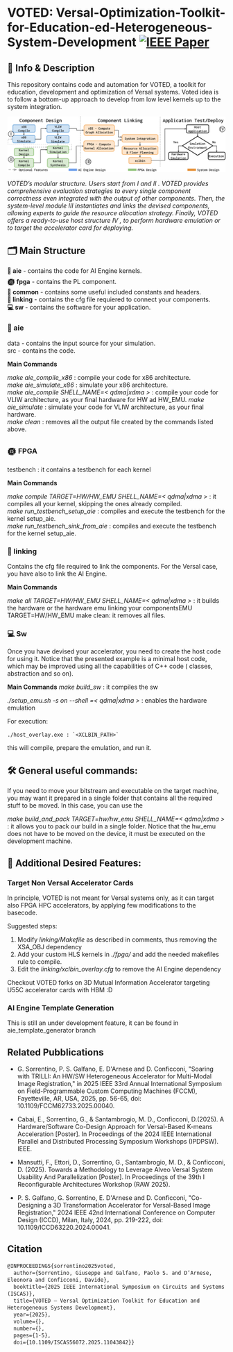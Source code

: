 # VOTED: Versal-Optimization-Toolkit-for-Education-ed-Heterogeneous-System-Development [![IEEE Paper](https://img.shields.io/badge/IEEE-Paper-blue)](https://ieeexplore.ieee.org/document/11043842)

## 🎯 Info & Description
This repository contains code and automation for VOTED, a toolkit for education, development and optimization of Versal systems. 
Voted idea is to follow a bottom-up approach to develop from low level kernels up to the system integration. 

<img src="images/votedflow.svg" alt="VOTED’s modular structure. Users start from I and II . VOTED provides comprehensive evaluation strategies to
every single component correctness even integrated with the output of other components. Then, the system-level module III
instantiates and links the devised components, allowing experts to guide the resource allocation strategy. Finally, VOTED offers
a ready-to-use host structure IV , to perform hardware emulation or to target the accelerator card for deploying.">

_VOTED’s modular structure. Users start from I and II . VOTED provides comprehensive evaluation strategies to
every single component correctness even integrated with the output of other components. Then, the system-level module III
instantiates and links the devised components, allowing experts to guide the resource allocation strategy. Finally, VOTED offers
a ready-to-use host structure IV , to perform hardware emulation or to target the accelerator card for deploying._


## 🗂️ Main Structure

**🧠 aie** - contains the code for AI Engine kernels.  
**𒁈 fpga** - contains the PL component.  
**📁 common** - contains some useful included constants and headers.  
**🔗 linking** - contains the cfg file requiered to connect your components.  
**💻 sw** - contains the software for your application.  

### 🧠 aie
data - contains the input source for your simulation.  
src - contains the code.  

**Main Commands**

_make aie_compile_x86_ : compile your code for x86 architecture.  
_make aie_simulate_x86_ : simulate your x86 architecture.  
_make aie_compile SHELL_NAME=< qdma|xdma >_ : compile your code for VLIW architecture, as your final hardware for HW ad HW_EMU. 
_make aie_simulate_ : simulate your code for VLIW architecture, as your final hardware.  
_make clean_ : removes all the output file created by the commands listed above.  

### 𒁈 FPGA

testbench : it contains a testbench for each kernel

**Main Commands**

_make compile TARGET=HW/HW_EMU_ _SHELL_NAME=< qdma|xdma >_ : it compiles all your kernel, skipping the ones already compiled.  
_make run_testbench_setup_aie_ : compiles and execute the testbench for the kernel setup_aie.  
_make run_testbench_sink_from_aie_ : compiles and execute the testbench for the kernel setup_aie.  

### 🔗 linking

Contains the cfg file required to link the components. For the Versal case, you have also to link the AI Engine.

**Main Commands**

_make all TARGET=HW/HW_EMU SHELL_NAME=< qdma|xdma >_  : it builds the hardware or the hardware emu linking your componentsEMU TARGET=HW/HW_EMU
make clean: it removes all files.

### 💻 Sw

Once you have devised your accelerator, you need to create the host code for using it. Notice that the presented example is a minimal host code, which may be improved using all the capabilities of C++ code ( classes, abstraction and so on).

**Main Commands**
_make build_sw_ : it compiles the sw

_./setup_emu.sh -s on --shell =< qdma|xdma >_ : enables the hardware emulation

For execution: 

```
./host_overlay.exe : `<XCLBIN_PATH>` 
```

this will compile, prepare the emulation, and run it.


## 🛠️ General useful commands:
If you need to move your bitstream and executable on the target machine, you may want it prepared in a single folder that contains all the required stuff to be moved. In this case, you can use the

_make build_and_pack TARGET=hw/hw_emu SHELL_NAME=< qdma|xdma >_ :  it allows you to pack our build in a single folder. Notice that the hw_emu does not have to be moved on the device, it must be executed on the development machine.

## 🚀 Additional Desired Features:

### Target Non Versal Accelerator Cards
In principle, VOTED is not meant for Versal systems only, as it can target also FPGA HPC accelerators, by applying few modifications to the basecode. 

Suggested steps: 
1. Modify _linking/Makefile_ as described in comments, thus removing the XSA_OBJ dependency
2. Add your custom HLS kernels in _./fpga/_ and add the needed makefiles rule to compile. 
3. Edit the _linking/xclbin_overlay.cfg_ to remove the AI Engine dependency

Checkout VOTED forks on 3D Mutual Information Accelerator targeting U55C accelerator cards with HBM :D 

### AI Engine Template Generation
This is still an under development feature, it can be found in aie_template_generator branch

## Related Pubblications

- G. Sorrentino, P. S. Galfano, E. D'Arnese and D. Conficconi, "Soaring with TRILLI: An HW/SW Heterogeneous Accelerator for Multi-Modal Image Registration," in 2025 IEEE 33rd Annual International Symposium on Field-Programmable Custom Computing Machines (FCCM), Fayetteville, AR, USA, 2025, pp. 56-65, doi: 10.1109/FCCM62733.2025.00040.

- Cabai, E., Sorrentino, G., & Santambrogio, M. D., Conficconi, D.(2025). A Hardware/Software Co-Design Approach for Versal-Based K-means Acceleration [Poster]. In Proceedings of the 2024 IEEE International Parallel and Distributed Processing Symposium Workshops (IPDPSW). IEEE.

- Mansutti, F., Ettori, D., Sorrentino, G., Santambrogio, M. D., & Conficconi, D. (2025). Towards a Methodology to Leverage Alveo Versal System Usability And Parallelization [Poster]. In Proceedings of the 39th I Reconfigurable Architectures Workshop (RAW 2025).

- P. S. Galfano, G. Sorrentino, E. D'Arnese and D. Conficconi, "Co-Designing a 3D Transformation Accelerator for Versal-Based Image Registration," 2024 IEEE 42nd International Conference on Computer Design (ICCD), Milan, Italy, 2024, pp. 219-222, doi: 10.1109/ICCD63220.2024.00041.

## Citation
```
@INPROCEEDINGS{sorrentino2025voted,
  author={Sorrentino, Giuseppe and Galfano, Paolo S. and D’Arnese, Eleonora and Conficconi, Davide},
  booktitle={2025 IEEE International Symposium on Circuits and Systems (ISCAS)}, 
  title={VOTED – Versal Optimization Toolkit for Education and Heterogeneous Systems Development}, 
  year={2025},
  volume={},
  number={},
  pages={1-5},
  doi={10.1109/ISCAS56072.2025.11043842}}
```
